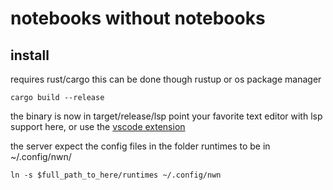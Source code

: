 # notebooks without notebooks

## install

requires rust/cargo this can be done though rustup or os package manager
```
cargo build --release
```
the binary is now in target/release/lsp
point your favorite text editor with lsp support here, or use the [vscode extension](https://github.com/robinvd/nwn-vscode)

the server expect the config files in the folder runtimes to be in ~/.config/nwn/
```
ln -s $full_path_to_here/runtimes ~/.config/nwn
```